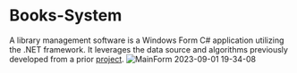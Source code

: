 # Books-System
A library management software is a Windows Form C# application utilizing the .NET framework. It leverages the data source and algorithms previously developed from a prior [project](https://github.com/da0ran9e/Book-Recommendation-System).
![MainForm 2023-09-01 19-34-08](https://github.com/da0ran9e/Books-System/assets/98570451/30a1704d-6f2f-4e44-8eed-aeec1752b757)
